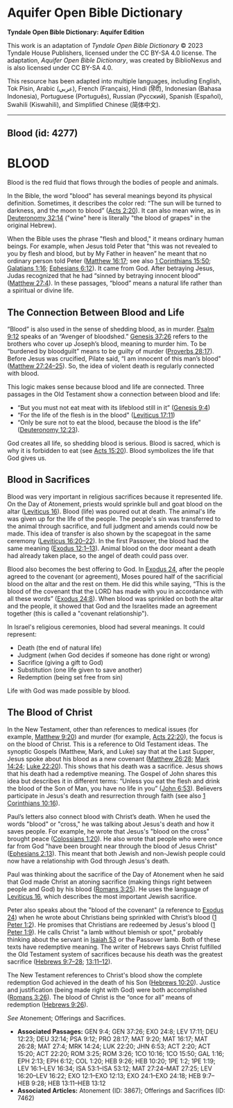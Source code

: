 # Aquifer Open Bible Dictionary

**Tyndale Open Bible Dictionary: Aquifer Edition**

This work is an adaptation of *Tyndale Open Bible Dictionary* © 2023 Tyndale House Publishers, licensed under the CC BY\-SA 4\.0 license. The adaptation, *Aquifer Open Bible Dictionary*, was created by BiblioNexus and is also licensed under CC BY\-SA 4\.0\.

This resource has been adapted into multiple languages, including English, Tok Pisin, Arabic (عربي), French (Français), Hindi (हिंदी), Indonesian (Bahasa Indonesia), Portuguese (Português), Russian (Русский), Spanish (Español), Swahili (Kiswahili), and Simplified Chinese (简体中文).



--------------------------------

## Blood (id: 4277)

BLOOD
=====

Blood is the red fluid that flows through the bodies of people and animals. 

In the Bible, the word "blood" has several meanings beyond its physical definition. Sometimes, it describes the color red: “The sun will be turned to darkness, and the moon to blood” ([Acts 2:20](https://ref.ly/Acts2:20)). It can also mean wine, as in [Deuteronomy 32:14](https://ref.ly/Deut32:14) ("wine" here is literally "the blood of grapes" in the original Hebrew).

When the Bible uses the phrase "flesh and blood," it means ordinary human beings. For example, when Jesus told Peter that "this was not revealed to you by flesh and blood, but by My Father in heaven” he meant that no ordinary person told Peter ([Matthew 16:17](https://ref.ly/Matt16:17); see also [1 Corinthians 15:50](https://ref.ly/1Cor15:50); [Galatians 1:16](https://ref.ly/Gal1:16); [Ephesians 6:12](https://ref.ly/Eph6:12)). It came from God. After betraying Jesus, Judas recognized that he had “sinned by betraying innocent blood” ([Matthew 27:4](https://ref.ly/Matt27:4)). In these passages, “blood” means a natural life rather than a spiritual or divine life.

The Connection Between Blood and Life
-------------------------------------

“Blood” is also used in the sense of shedding blood, as in murder. [Psalm 9:12](https://ref.ly/Ps9:12) speaks of an “Avenger of bloodshed.” [Genesis 37:26](https://ref.ly/Gen37:26) refers to the brothers who cover up Joseph’s blood, meaning to murder him. To be “burdened by bloodguilt” means to be guilty of murder ([Proverbs 28:17](https://ref.ly/Prov28:17)). Before Jesus was crucified, Pilate said, “I am innocent of this man’s blood" ([Matthew 27:24–25](https://ref.ly/Matt27:24-Matt27:25)). So, the idea of violent death is regularly connected with blood.

This logic makes sense because blood and life are connected. Three passages in the Old Testament show a connection between blood and life:

* “But you must not eat meat with its lifeblood still in it” ([Genesis 9:4](https://ref.ly/Gen9:4))
* “For the life of the flesh is in the blood" ([Leviticus 17:11](https://ref.ly/Lev17:11))
* “Only be sure not to eat the blood, because the blood is the life” ([Deuteronomy 12:23](https://ref.ly/Deut12:23)).

God creates all life, so shedding blood is serious. Blood is sacred, which is why it is forbidden to eat (see [Acts 15:20](https://ref.ly/Acts15:20)). Blood symbolizes the life that God gives us.

Blood in Sacrifices
-------------------

Blood was very important in religious sacrifices because it represented life. On the Day of Atonement, priests would sprinkle bull and goat blood on the altar ([Leviticus 16](https://ref.ly/Lev16:1-Lev16:34)). Blood (life) was poured out at death. The animal's life was given up for the life of the people. The people's sin was transferred to the animal through sacrifice, and full judgment and amends could now be made. This idea of transfer is also shown by the scapegoat in the same ceremony ([Leviticus 16:20–22](https://ref.ly/Lev16:20-Lev16:22)). In the first Passover, the blood had the same meaning ([Exodus 12:1–13](https://ref.ly/Exod12:1-Exod12:13)). Animal blood on the door meant a death had already taken place, so the angel of death could pass over.

Blood also becomes the best offering to God. In [Exodus 24](https://ref.ly/Exod24:1-Exod24:18), after the people agreed to the covenant (or agreement), Moses poured half of the sacrificial blood on the altar and the rest on them. He did this while saying, “This is the blood of the covenant that the LORD has made with you in accordance with all these words” ([Exodus 24:8](https://ref.ly/Exod24:8)). When blood was sprinkled on both the altar and the people, it showed that God and the Israelites made an agreement together (this is called a "covenant relationship"). 

In Israel's religious ceremonies, blood had several meanings. It could represent:

* Death (the end of natural life)
* Judgment (when God decides if someone has done right or wrong)
* Sacrifice (giving a gift to God)
* Substitution (one life given to save another)
* Redemption (being set free from sin)

Life with God was made possible by blood.

The Blood of Christ
-------------------

In the New Testament, other than references to medical issues (for example, [Matthew 9:20](https://ref.ly/Matt9:20)) and murder (for example, [Acts 22:20](https://ref.ly/Acts22:20)), the focus is on the blood of Christ. This is a reference to Old Testament ideas. The synoptic Gospels (Matthew, Mark, and Luke) say that at the Last Supper, Jesus spoke about his blood as a new covenant ([Matthew 26:28](https://ref.ly/Matt26:28); [Mark 14:24](https://ref.ly/Mark14:24); [Luke 22:20](https://ref.ly/Luke22:20)). This shows that his death was a sacrifice. Jesus shows that his death had a redemptive meaning. The Gospel of John shares this idea but describes it in different terms: “Unless you eat the flesh and drink the blood of the Son of Man, you have no life in you” ([John 6:53](https://ref.ly/John6:53)). Believers participate in Jesus's death and resurrection through faith (see also [1 Corinthians 10:16](https://ref.ly/1Cor10:16)).

Paul’s letters also connect blood with Christ’s death. When he used the words "blood" or "cross," he was talking about Jesus's death and how it saves people. For example, he wrote that Jesus's "blood on the cross" brought peace ([Colossians 1:20](https://ref.ly/Col1:20)). He also wrote that people who were once far from God "have been brought near through the blood of Jesus Christ" ([Ephesians 2:13](https://ref.ly/Eph2:13)). This meant that both Jewish and non\-Jewish people could now have a relationship with God through Jesus's death.

Paul was thinking about the sacrifice of the Day of Atonement when he said that God made Christ an atoning sacrifice (making things right between people and God) by his blood ([Romans 3:25](https://ref.ly/Rom3:25)). He uses the language of [Leviticus 16](https://ref.ly/Lev16:1-Lev16:34), which describes the most important Jewish sacrifice.

Peter also speaks about the "blood of the covenant" (a reference to [Exodus 24](https://ref.ly/Exod24:1-Exod24:18)) when he wrote about Christians being sprinkled with Christ’s blood ([1 Peter 1:2](https://ref.ly/1Pet1:2)). He promises that Christians are redeemed by Jesus's blood ([1 Peter 1:9](https://ref.ly/1Pet1:19)). He calls Christ "a lamb without blemish or spot," probably thinking about the servant in [Isaiah 53](https://ref.ly/Isa53:1-Isa53:12) or the Passover lamb. Both of these texts have redemptive meaning. The writer of Hebrews says Christ fulfilled the Old Testament system of sacrifices because his death was the greatest sacrifice ([Hebrews 9:7–28](https://ref.ly/Heb9:7-Heb9:28); [13:11–12](https://ref.ly/Heb13:11-Heb13:12)).

The New Testament references to Christ's blood show the complete redemption God achieved in the death of his Son ([Hebrews 10:20](https://ref.ly/Heb10:20)). Justice and justification (being made right with God) were both accomplished ([Romans 3:26](https://ref.ly/Rom3:26)). The blood of Christ is the “once for all” means of redemption ([Hebrews 9:26](https://ref.ly/Heb9:26)). 

*See* Atonement; Offerings and Sacrifices.

* **Associated Passages:** GEN 9:4; GEN 37:26; EXO 24:8; LEV 17:11; DEU 12:23; DEU 32:14; PSA 9:12; PRO 28:17; MAT 9:20; MAT 16:17; MAT 26:28; MAT 27:4; MRK 14:24; LUK 22:20; JHN 6:53; ACT 2:20; ACT 15:20; ACT 22:20; ROM 3:25; ROM 3:26; 1CO 10:16; 1CO 15:50; GAL 1:16; EPH 2:13; EPH 6:12; COL 1:20; HEB 9:26; HEB 10:20; 1PE 1:2; 1PE 1:19; LEV 16:1–LEV 16:34; ISA 53:1–ISA 53:12; MAT 27:24–MAT 27:25; LEV 16:20–LEV 16:22; EXO 12:1–EXO 12:13; EXO 24:1–EXO 24:18; HEB 9:7–HEB 9:28; HEB 13:11–HEB 13:12
* **Associated Articles:** Atonement (ID: 3867); Offerings and Sacrifices (ID: 7462)

